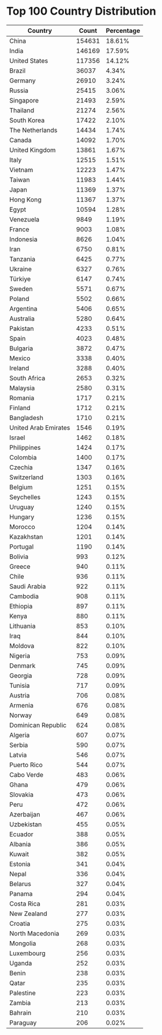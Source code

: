 # Top 100 Country Distribution
| Country | Count | Percentage |
|----|----|----|
| China | 154631 | 18.61% |
| India | 146169 | 17.59% |
| United States | 117356 | 14.12% |
| Brazil | 36037 | 4.34% |
| Germany | 26910 | 3.24% |
| Russia | 25415 | 3.06% |
| Singapore | 21493 | 2.59% |
| Thailand | 21274 | 2.56% |
| South Korea | 17422 | 2.10% |
| The Netherlands | 14434 | 1.74% |
| Canada | 14092 | 1.70% |
| United Kingdom | 13861 | 1.67% |
| Italy | 12515 | 1.51% |
| Vietnam | 12223 | 1.47% |
| Taiwan | 11983 | 1.44% |
| Japan | 11369 | 1.37% |
| Hong Kong | 11367 | 1.37% |
| Egypt | 10594 | 1.28% |
| Venezuela | 9849 | 1.19% |
| France | 9003 | 1.08% |
| Indonesia | 8626 | 1.04% |
| Iran | 6750 | 0.81% |
| Tanzania | 6425 | 0.77% |
| Ukraine | 6327 | 0.76% |
| Türkiye | 6147 | 0.74% |
| Sweden | 5571 | 0.67% |
| Poland | 5502 | 0.66% |
| Argentina | 5406 | 0.65% |
| Australia | 5280 | 0.64% |
| Pakistan | 4233 | 0.51% |
| Spain | 4023 | 0.48% |
| Bulgaria | 3872 | 0.47% |
| Mexico | 3338 | 0.40% |
| Ireland | 3288 | 0.40% |
| South Africa | 2653 | 0.32% |
| Malaysia | 2580 | 0.31% |
| Romania | 1717 | 0.21% |
| Finland | 1712 | 0.21% |
| Bangladesh | 1710 | 0.21% |
| United Arab Emirates | 1546 | 0.19% |
| Israel | 1462 | 0.18% |
| Philippines | 1424 | 0.17% |
| Colombia | 1400 | 0.17% |
| Czechia | 1347 | 0.16% |
| Switzerland | 1303 | 0.16% |
| Belgium | 1251 | 0.15% |
| Seychelles | 1243 | 0.15% |
| Uruguay | 1240 | 0.15% |
| Hungary | 1236 | 0.15% |
| Morocco | 1204 | 0.14% |
| Kazakhstan | 1201 | 0.14% |
| Portugal | 1190 | 0.14% |
| Bolivia | 993 | 0.12% |
| Greece | 940 | 0.11% |
| Chile | 936 | 0.11% |
| Saudi Arabia | 922 | 0.11% |
| Cambodia | 908 | 0.11% |
| Ethiopia | 897 | 0.11% |
| Kenya | 880 | 0.11% |
| Lithuania | 853 | 0.10% |
| Iraq | 844 | 0.10% |
| Moldova | 822 | 0.10% |
| Nigeria | 753 | 0.09% |
| Denmark | 745 | 0.09% |
| Georgia | 728 | 0.09% |
| Tunisia | 717 | 0.09% |
| Austria | 706 | 0.08% |
| Armenia | 676 | 0.08% |
| Norway | 649 | 0.08% |
| Dominican Republic | 624 | 0.08% |
| Algeria | 607 | 0.07% |
| Serbia | 590 | 0.07% |
| Latvia | 546 | 0.07% |
| Puerto Rico | 544 | 0.07% |
| Cabo Verde | 483 | 0.06% |
| Ghana | 479 | 0.06% |
| Slovakia | 473 | 0.06% |
| Peru | 472 | 0.06% |
| Azerbaijan | 467 | 0.06% |
| Uzbekistan | 455 | 0.05% |
| Ecuador | 388 | 0.05% |
| Albania | 386 | 0.05% |
| Kuwait | 382 | 0.05% |
| Estonia | 341 | 0.04% |
| Nepal | 336 | 0.04% |
| Belarus | 327 | 0.04% |
| Panama | 294 | 0.04% |
| Costa Rica | 281 | 0.03% |
| New Zealand | 277 | 0.03% |
| Croatia | 275 | 0.03% |
| North Macedonia | 269 | 0.03% |
| Mongolia | 268 | 0.03% |
| Luxembourg | 256 | 0.03% |
| Uganda | 252 | 0.03% |
| Benin | 238 | 0.03% |
| Qatar | 235 | 0.03% |
| Palestine | 223 | 0.03% |
| Zambia | 213 | 0.03% |
| Bahrain | 210 | 0.03% |
| Paraguay | 206 | 0.02% |
